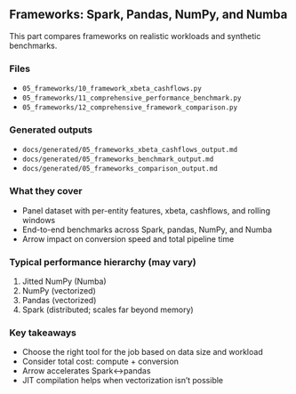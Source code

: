 ## Frameworks: Spark, Pandas, NumPy, and Numba

This part compares frameworks on realistic workloads and synthetic benchmarks.

### Files
- `05_frameworks/10_framework_xbeta_cashflows.py`
- `05_frameworks/11_comprehensive_performance_benchmark.py`
- `05_frameworks/12_comprehensive_framework_comparison.py`

### Generated outputs
- `docs/generated/05_frameworks_xbeta_cashflows_output.md`
- `docs/generated/05_frameworks_benchmark_output.md`
- `docs/generated/05_frameworks_comparison_output.md`

### What they cover
- Panel dataset with per-entity features, xbeta, cashflows, and rolling windows
- End-to-end benchmarks across Spark, pandas, NumPy, and Numba
- Arrow impact on conversion speed and total pipeline time

### Typical performance hierarchy (may vary)
1. Jitted NumPy (Numba)
2. NumPy (vectorized)
3. Pandas (vectorized)
4. Spark (distributed; scales far beyond memory)

### Key takeaways
- Choose the right tool for the job based on data size and workload
- Consider total cost: compute + conversion
- Arrow accelerates Spark↔pandas
- JIT compilation helps when vectorization isn’t possible


